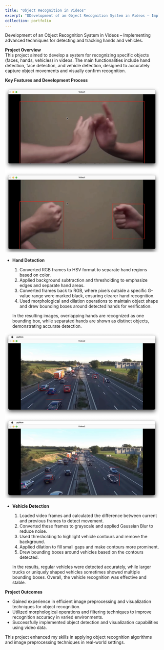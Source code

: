 ```yaml
---
title: "Object Recognition in Videos"
excerpt: "DDevelopment of an Object Recognition System in Videos – Implementing advanced techniques for detecting and tracking hands and vehicles."
collection: portfolio
---
```


Development of an Object Recognition System in Videos – Implementing advanced techniques for detecting and tracking hands and vehicles.

**Project Overview**  
This project aimed to develop a system for recognizing specific objects (faces, hands, vehicles) in videos. The main functionalities include hand detection, face detection, and vehicle detection, designed to accurately capture object movements and visually confirm recognition.

**Key Features and Development Process**

![OBJECT Image](../images/OBJ-1.png)
- **Hand Detection**
  1. Converted RGB frames to HSV format to separate hand regions based on color.
  2. Applied background subtraction and thresholding to emphasize edges and separate hand areas.
  3. Converted frames back to RGB, where pixels outside a specific G-value range were marked black, ensuring clearer hand recognition.
  4. Used morphological and dilation operations to maintain object shape and drew bounding boxes around detected hands for verification.

  In the resulting images, overlapping hands are recognized as one bounding box, while separated hands are shown as distinct objects, demonstrating accurate detection.

![OBJECT Image](../images/OBJ-2.png)
- **Vehicle Detection**
  1. Loaded video frames and calculated the difference between current and previous frames to detect movement.
  2. Converted these frames to grayscale and applied Gaussian Blur to reduce noise.
  3. Used thresholding to highlight vehicle contours and remove the background.
  4. Applied dilation to fill small gaps and make contours more prominent.
  5. Drew bounding boxes around vehicles based on the contours detected.

  In the results, regular vehicles were detected accurately, while larger trucks or uniquely shaped vehicles sometimes showed multiple bounding boxes. Overall, the vehicle recognition was effective and stable.

**Project Outcomes**
- Gained experience in efficient image preprocessing and visualization techniques for object recognition.
- Utilized morphological operations and filtering techniques to improve recognition accuracy in varied environments.
- Successfully implemented object detection and visualization capabilities using video data.

This project enhanced my skills in applying object recognition algorithms and image preprocessing techniques in real-world settings.
